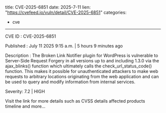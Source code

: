  
title: CVE-2025-6851
date: 2025-7-11
lien: "https://cvefeed.io/vuln/detail/CVE-2025-6851"
categories:
  - cve
---

CVE ID : CVE-2025-6851

Published :  July 11
2025
9:15 a.m. | 5 hours
9 minutes ago

Description : The Broken Link Notifier plugin for WordPress is vulnerable to Server-Side Request Forgery in all versions up to
and including
1.3.0 via the ajax_blinks() function which ultimately calls the check_url_status_code() function. This makes it possible for unauthenticated attackers to make web requests to arbitrary locations originating from the web application and can be used to query and modify information from internal services.

Severity: 7.2 | HIGH

Visit the link for more details
such as CVSS details
affected products
timeline
and more...
